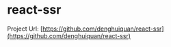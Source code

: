 # react-ssr

Project Url: [https://github.com/denghuiquan/react-ssr](https://github.com/denghuiquan/react-ssr)

